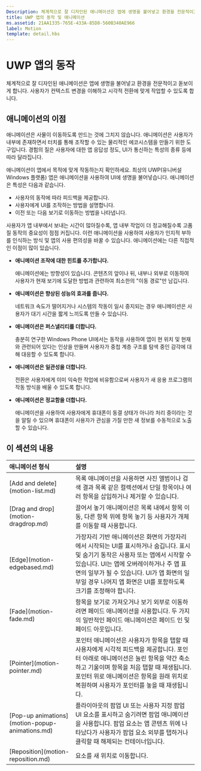 ```yaml
---
Description: 체계적으로 잘 디자인된 애니메이션은 앱에 생명을 불어넣고 환경을 전문적이고 돋보이게 합니다. 사용자가 컨텍스트 변경을 이해하고 시각적 전환에 맞게 작업할 수 있도록 합니다.
title: UWP 앱의 동작 및 애니메이션
ms.assetid: 21AA1335-765E-433A-85D8-560B340AE966
label: Motion
template: detail.hbs
---
```


# UWP 앱의 동작

체계적으로 잘 디자인된 애니메이션은 앱에 생명을 불어넣고 환경을 전문적이고 돋보이게 합니다. 사용자가 컨텍스트 변경을 이해하고 시각적 전환에 맞게 작업할 수 있도록 합니다.

## <span id="Benefits_of_animation"> </span> <span id="benefits_of_animation"> </span> <span id="BENEFITS_OF_ANIMATION"> </span>애니메이션의 이점


애니메이션은 사물이 이동하도록 만드는 것에 그치지 않습니다. 애니메이션은 사용자가 내부에 존재하면서 터치를 통해 조작할 수 있는 물리적인 에코시스템을 만들기 위한 도구입니다. 경험의 질은 사용자에 대한 앱 응답성 정도, UI가 통신하는 특성의 종류 등에 따라 달라집니다.

애니메이션이 앱에서 목적에 맞게 작동하는지 확인하세요. 최상의 UWP(유니버설 Windows 플랫폼) 앱은 애니메이션을 사용하여 UI에 생명을 불어넣습니다. 애니메이션은 특성은 다음과 같습니다.

-   사용자의 동작에 따라 피드백을 제공합니다.
-   사용자에게 UI를 조작하는 방법을 설명합니다.
-   이전 또는 다음 보기로 이동하는 방법을 나타냅니다.

사용자가 앱 내부에서 보내는 시간이 많아질수록, 앱 내부 작업이 더 정교해질수록 고품질 동작의 중요성이 점점 커집니다. 이런 애니메이션을 사용하여 사용자가 인지적 부하를 인식하는 방식 및 앱의 사용 편의성을 바꿀 수 있습니다. 애니메이션에는 다른 직접적인 이점이 많이 있습니다.

-   **애니메이션 조작에 대한 힌트를 추가합니다.**

    애니메이션에는 방향성이 있습니다. 콘텐츠의 앞이나 뒤, 내부나 외부로 이동하여 사용자가 현재 보기에 도달한 방법과 관련하여 최소한의 "이동 경로"만 남깁니다.

-   **애니메이션은 향상된 성능의 효과를 줍니다.**

    네트워크 속도가 떨어지거나 시스템의 작동이 일시 중지되는 경우 애니메이션은 사용자가 대기 시간을 짧게 느끼도록 만들 수 있습니다.

-   **애니메이션은 퍼스낼리티를 더합니다.**

    충분히 연구한 Windows Phone UI에서는 동작을 사용하여 앱이 현 위치 및 현재와 관련되어 있다는 인상을 만들며 사용자가 중첩 계층 구조를 탐색 중인 감각에 대해 대응할 수 있도록 합니다.

-   **애니메이션은 일관성을 더합니다.**

    전환은 사용자에게 이미 익숙한 작업에 비유함으로써 사용자가 새 응용 프로그램의 작동 방식을 배울 수 있도록 합니다.

-   **애니메이션은 정교함을 더합니다.**

    애니메이션을 사용하여 사용자에게 휴대폰이 동결 상태가 아니라 처리 중이라는 것을 알릴 수 있으며 휴대폰이 사용자가 관심을 가질 만한 새 정보를 수동적으로 노출할 수 있습니다.

<h2>이 섹션의 내용</h2>
<table>
<thead>
<tr class="header">
<th align="left">애니메이션 형식</th>
<th align="left">설명</th>
</tr>
</thead>
<tbody>
    <tr>
        <td>[Add and delete](motion-list.md)
        </td>
        <td>목록 애니메이션을 사용하면 사진 앨범이나 검색 결과 목록 같은 컬렉션에서 단일 항목이나 여러 항목을 삽입하거나 제거할 수 있습니다.
        </td>
    </tr> 
    <tr>
        <td>[Drag and drop](motion-dragdrop.md)
        </td>
        <td>끌어서 놓기 애니메이션은 목록 내에서 항목 이동, 다른 항목 위에 항목 놓기 등 사용자가 개체를 이동할 때 사용합니다.
        </td>
    </tr>
    <tr>
        <td>[Edge](motion-edgebased.md)
        </td>
        <td>가장자리 기반 애니메이션은 화면의 가장자리에서 시작되는 UI를 표시하거나 숨깁니다. 표시 및 숨기기 동작은 사용자 또는 앱에서 시작할 수 있습니다. UI는 앱에 오버레이하거나 주 앱 표면의 일부가 될 수 있습니다. UI가 앱 화면의 일부일 경우 나머지 앱 화면은 UI를 포함하도록 크기를 조정해야 합니다.
        </td>
    </tr>   
    <tr>
        <td>[Fade](motion-fade.md)
        </td>
        <td>항목을 보기로 가져오거나 보기 외부로 이동하려면 페이드 애니메이션을 사용합니다. 두 가지의 일반적인 페이드 애니메이션은 페이드 인 및 페이드 아웃입니다.
        </td>
    </tr>   
    <tr>
        <td>[Pointer](motion-pointer.md)
        </td>
        <td>포인터 애니메이션은 사용자가 항목을 탭할 때 사용자에게 시각적 피드백을 제공합니다. 포인터 아래로 애니메이션은 눌린 항목을 약간 축소하고 기울이며 항목을 처음 탭할 때 재생됩니다. 포인터 위로 애니메이션은 항목을 원래 위치로 복원하며 사용자가 포인터를 놓을 때 재생됩니다.
        </td>
    </tr>   
    <tr>
        <td>[Pop-up animations](motion-popup-animations.md)
        </td>
        <td>플라이아웃의 팝업 UI 또는 사용자 지정 팝업 UI 요소를 표시하고 숨기려면 팝업 애니메이션을 사용합니다. 팝업 요소는 앱 콘텐츠 위에 나타났다가 사용자가 팝업 요소 외부를 탭하거나 클릭할 때 해제되는 컨테이너입니다.
        </td>
    </tr>     
    <tr>
        <td>[Reposition](motion-reposition.md)
        </td>
        <td>요소를 새 위치로 이동합니다.
        </td>
    </tr>

</tbody>
</table>

 

 

 






<!--HONumber=Mar16_HO5-->


